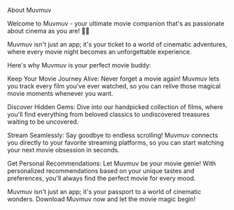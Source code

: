 About Muvmuv

Welcome to Muvmuv - your ultimate movie companion that's as passionate about cinema as you are! 🍿✨

Muvmuv isn't just an app; it's your ticket to a world of cinematic adventures, where every movie night becomes an unforgettable experience.

Here's why Muvmuv is your perfect movie buddy:

Keep Your Movie Journey Alive: Never forget a movie again! Muvmuv lets you track every film you've ever watched, so you can relive those magical movie moments whenever you want.

Discover Hidden Gems: Dive into our handpicked collection of films, where you'll find everything from beloved classics to undiscovered treasures waiting to be uncovered.

Stream Seamlessly: Say goodbye to endless scrolling! Muvmuv connects you directly to your favorite streaming platforms, so you can start watching your next movie obsession in seconds.

Get Personal Recommendations: Let Muvmuv be your movie genie! With personalized recommendations based on your unique tastes and preferences, you'll always find the perfect movie for every mood.

Muvmuv isn't just an app; it's your passport to a world of cinematic wonders. Download Muvmuv now and let the movie magic begin!
